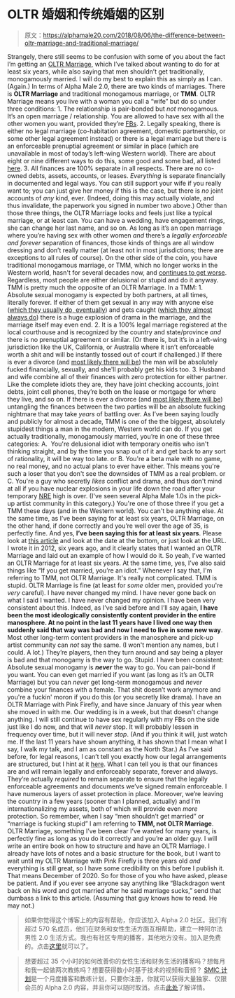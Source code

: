 # OLTR 婚姻和传统婚姻的区别

> 原文：<https://alphamale20.com/2018/08/06/the-difference-between-oltr-marriage-and-traditional-marriage/>

Strangely, there still seems to be confusion with some of you about the fact I’m getting an [OLTR Marriage,](https://blackdragonblog.com/glossary/#OLTR_marriage) which I’ve talked about wanting to do for at least six years, while also saying that men shouldn’t get traditionally, monogamously married. I will do my best to explain this as simply as I can. (Again.) In terms of Alpha Male 2.0, there are two kinds of marriages. There is **OLTR Marriage** and traditional monogamous marriage, or **TMM**.
OLTR Marriage means you live with a woman you call a “wife” but do so under three conditions:
1\. The relationship is pair-bonded but *not* monogamous. It’s an open marriage / relationship. You are allowed to have sex with all the other women you want, provided they’re [FBs](https://blackdragonblog.com/glossary/#FB).
2\. Legally speaking, there is either no legal marriage (co-habitation agreement, domestic partnership, or some other legal agreement instead) or there is a legal marriage but there is an enforceable prenuptial agreement or similar in place (which are unavailable in most of today’s left-wing Western world). There are about eight or nine different ways to do this, some good and some bad, all listed [here](https://blackdragonblog.com/2017/03/20/9-different-marriage-legal-structures/).
3\. All finances are 100% separate in all respects. There are no co-owned debts, assets, accounts, or leases. *Everything* is separate financially in documented and legal ways. You can still support your wife if you really want to; you can just give her money if this is the case, but there is *no* joint accounts of *any* kind, ever. (Indeed, doing this may actually violate, and thus invalidate, the paperwork you signed in number two above.)
Other than those three things, the OLTR Marriage looks and feels just like a typical marriage, or at least can. You can have a wedding, have engagement rings, she can change her last name, and so on. As long as it’s an open marriage where you’re having sex with other women *and* there’s a *legally enforceable and forever* separation of finances, those kinds of things are all window dressing and don’t really matter (at least not in most jurisdictions; there are exceptions to all rules of course).
On the other side of the coin, you have traditional monogamous marriage, or TMM, which no longer works in the Western world, hasn't for several decades now, and [continues to get worse](https://blackdragonblog.com/2014/07/13/divorce-statistics/). Regardless, most people are either delusional or stupid and do it anyway. TMM is pretty much the opposite of an OLTR Marriage. In a TMM:
1\. Absolute sexual monogamy is expected by both partners, at all times, literally forever. If either of them get sexual in any way with anyone else ([which they usually do, eventually](https://blackdragonblog.com/2016/08/15/often-people-cheat-real-stats/)) and gets caught ([which they almost always do](https://blackdragonblog.com/2016/03/07/when-men-cheat-they-usually-want-to-get-caught/)) there is a huge explosion of drama in the marriage, and the marriage itself may even end.
2\. It is a 100% legal marriage registered at the local courthouse and is recognized by the country and state/province *and* there is no prenuptial agreement or similar. (Or there is, but it’s in a left-wing jurisdiction like the UK, California, or Australia where it isn’t enforceable worth a shit and will be instantly tossed out of court if challenged.) If there is ever a divorce (and [most likely there will be](https://blackdragonblog.com/2014/07/13/divorce-statistics/)) the man will be absolutely fucked financially, sexually, and she'll probably get his kids too.
3\. Husband and wife combine all of their finances with zero protection for either partner. Like the complete idiots they are, they have joint checking accounts, joint debts, joint cell phones, they’re both on the lease or mortgage for where they live, and so on. If there is ever a divorce (and [most likely there will be](https://blackdragonblog.com/2014/07/13/divorce-statistics/)) untangling the finances between the two parties will be an absolute fucking nightmare that may take *years* of battling over.
As I’ve been saying loudly and publicly for almost a decade, TMM is one of the the biggest, absolutely stupidest things a man in the modern, Western world can do. If you get actually traditionally, monogamously married, you’re in one of these three categories:
A.  You're delusional idiot with temporary oneitis who isn't thinking straight, and by the time you snap out of it and get back to any sort of rationality, it will be way too late.
or
B. You're a beta male with no game, no real money, and no actual plans to ever have either. This means you're such a loser that you don't see the downsides of TMM as a real problem.
or
C. You're a guy who secretly *likes* conflict and drama, and thus don't mind at all if you have nuclear explosions in your life down the road after your temporary [NRE](https://blackdragonblog.com/glossary/#NRE) high is over. (I've seen several Alpha Male 1.0s in the pick-up artist community in this category.)
You're one of those three if you get a TMM these days (and in the Western world). You can't be anything else.
At the same time, as I’ve been saying for at least six years, OLTR Marriage, on the other hand, if done correctly and you’re well over the age of 35, is perfectly fine. And yes, **I’ve been saying this for at least six years**. Please look at [this article](https://blackdragonblog.com/2012/09/09/but-how-would-an-open-marriage-oltr-actually-work/) and look at the date at the bottom, or just look at the URL. I wrote it in 2012, six years ago, and it clearly states that I wanted an OLTR Marriage and laid out an example of how I would do it.
So yeah, I’ve wanted an OLTR Marriage for at least six years. At the same time, yes, I’ve also said things like “If you get married, you’re an idiot.” Whenever I say that, I'm referring to TMM, not OLTR Marriage. It's really not complicated.
TMM is stupid. OLTR Marriage is fine (at least for *some* older men, provided you're *very* careful).
I have never changed my mind.
I have never gone back on what I said I wanted.
I have never changed my opinion.
I have been very consistent about this.
Indeed, as I’ve said before and I’ll say again, **I have been the most ideologically consistently content provider in the entire manosphere. At no point in the last 11 years have I lived one way then suddenly said that way was bad and now I need to live in some new way**. Most other long-term content providers in the manosphere and pick-up artist community can *not* say the same. (I won't mention any names, but I could. A lot.) They’re players, then they turn around and say being a player is bad and that monogamy is the way to go.
Stupid.
I have been consistent: Absolute sexual monogamy is ***never*** the way to go. You can pair-bond if you want. You can even get married if you want (as long as it’s an OLTR Marriage) but you can *never* get long-term monogamous and *never* combine your finances with a female. That shit doesn’t work anymore and you're a fuckin' moron if you do this (or you secretly like drama).
I have an OLTR Marriage with Pink Firefly, and have since January of this year when she moved in with me. Our wedding is in a week, but that doesn’t change anything. I will still continue to have sex regularly with my FBs on the side just like I do now, and that will *never* stop. It will probably lessen in frequency over time, but it will never *stop*. (And if you think it will, just watch me. If the last 11 years have shown anything, it has shown that I mean what I say, I walk my talk, and I am as constant as the North Star.)
As I've said before, for legal reasons, I can’t tell you exactly how our legal arrangements are structured, but I hint at it [here](https://blackdragonblog.com/2017/03/20/9-different-marriage-legal-structures/). What I can tell you is that our finances are and will remain legally and enforceably separate, forever and always. They’re actually *required* to remain separate to ensure that the legally enforceable agreements and documents we’ve signed remain enforceable. I have numerous layers of asset protection in place. Moreover, we’re leaving the country in a few years (sooner than I planned, actually) and I'm internationalizing my assets, both of which will provide even *more* protection.
So remember, when I say “men shouldn’t get married” or “marriage is fucking stupid” I am referring to **TMM, not OLTR Marriage**. OLTR Marriage, something I’ve been clear I’ve wanted for many years, is perfectly fine as long as you do it correctly and you’re an older guy.
I will write an entire book on how to structure and have an OLTR Marriage. I already have lots of notes and a basic structure for the book, but I want to wait until my OLTR Marriage with Pink Firefly is three years old *and* everything is still great, so I have some credibility on this before I publish it. That means December of 2020\. So for those of you who have asked, please be patient.
And if you ever see anyone say anything like “Blackdragon went back on his word and got married after he said marriage sucks,” send that dumbass a link to this article. (Assuming that guy knows how to read. He may not.)

> 如果你觉得这个博客上的内容有帮助，你应该加入 Alpha 2.0 社区。我们有超过 570 名成员，他们在财务和女性生活方面互相帮助，建立一种阿尔法男性 2.0 生活方式。我也有社区专用的播客，其他地方没有。加入是免费的。点击[这里](http://www.alpha20community.com)就可以了。

> 想要超过 35 个小时的如何改善你的女性生活和财务生活的播客吗？想每月和我一起做两次教练吗？想要获得数小时基于技术的视频和音频？ [SMIC 计划](https://alphamale20.kartra.com/page/vIL17)是一个月度播客和教练计划，只要你注册，你就可以获得大量独家、仅限会员的 Alpha 2.0 内容，并且你可以随时取消。点击[此处](https://alphamale20.kartra.com/page/vIL17)了解详情。